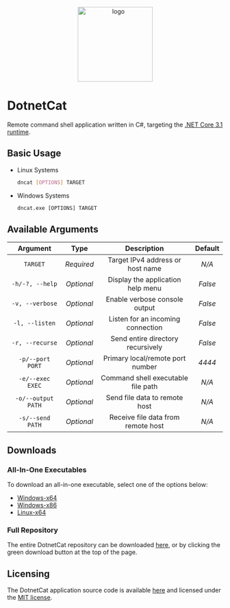 
<p align="center">
    <img src="DotnetCat/Resources/Icon.ico" width=175 alt="logo">
</p>

# DotnetCat

Remote command shell application written in C#, targeting the [.NET Core 3.1 runtime](https://dotnet.microsoft.com/download/dotnet-core/current/runtime).

## Basic Usage

* Linux Systems
  
    ```bash
    dncat [OPTIONS] TARGET
    ```

* Windows Systems

    ```bat
    dncat.exe [OPTIONS] TARGET
    ```

## Available Arguments

| Argument         | Type       | Description                        | Default |
|:----------------:|:----------:|:----------------------------------:|:-------:|
|`TARGET`          | *Required* | Target IPv4 address or host name   | *N/A*   |
|`-h/-?, --help`   | *Optional* | Display the application help menu  | *False* |
|`-v, --verbose`   | *Optional* | Enable verbose console output      | *False* |
|`-l, --listen`    | *Optional* | Listen for an incoming connection  | *False* |
|`-r, --recurse`   | *Optional* | Send entire directory recursively  | *False* |
|`-p/--port PORT`  | *Optional* | Primary local/remote port number   | *4444*  |
|`-e/--exec EXEC`  | *Optional* | Command shell executable file path | *N/A*   |
|`-o/--output PATH`| *Optional* | Send file data to remote host      | *N/A*   |
|`-s/--send PATH`  | *Optional* | Receive file data from remote host | *N/A*   |

## Downloads

### All-In-One Executables

To download an all-in-one executable, select one of the options below:

* [Windows-x64](https://github.com/vandavey/DotnetCat/raw/master/DotnetCat/bin/Zips/DotnetCat_Win-x64.zip)
* [Windows-x86](https://github.com/vandavey/DotnetCat/raw/master/DotnetCat/bin/Zips/DotnetCat_Win-x86.zip)
* [Linux-x64](https://github.com/vandavey/DotnetCat/raw/master/DotnetCat/bin/Zips/DotnetCat_Linux-x64.zip)

### Full Repository

The entire DotnetCat repository can be downloaded [here](https://github.com/vandavey/DotnetCat/archive/master.zip), or by clicking the green download button at the top of the page.

## Licensing

The DotnetCat application source code is available [here](https://github.com/vandavey/DotnetCat) and licensed under the [MIT license](DotnetCat/Resources/LICENSE.md).
